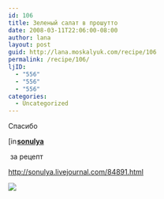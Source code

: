 ```yaml
---
id: 106
title: Зеленый салат в прошутто
date: 2008-03-11T22:06:00-08:00
author: lana
layout: post
guid: http://lana.moskalyuk.com/recipe/106
permalink: /recipe/106/
ljID:
  - "556"
  - "556"
  - "556"
categories:
  - Uncategorized
---
```

Спасибо&nbsp;

<div class="ljuser">
  <a href="http://sonulya.livejournal.com/profile"><img loading="lazy" width="17" height="17" src="http://stat.livejournal.com/img/userinfo.gif" alt="[info]" style="border: 0pt none;vertical-align: bottom;padding-right: 1px" /></a><a href="http://sonulya.livejournal.com/"><b>sonulya</b></a>
</div>

&nbsp;за рецепт

http://sonulya.livejournal.com/84891.html

![](http://farm3.static.flickr.com/2224/2319988877_f4e813597b.jpg?v=0)